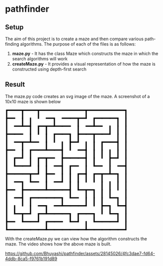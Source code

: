 # pathfinder

## Setup

The aim of this project is to create a maze and then compare various path-finding algorithms. The purpose of each of the files is as follows:

1. **maze.py** - It has the class Maze which constructs the maze in which the search algorithms will work
2. **createMaze.py** - It provides a visual representation of how the maze is constructed using depth-first search

## Result

The maze.py code creates an svg image of the maze. A screenshot of a 10x10 maze is shown below

<p align="left">
  <img width="400" src="images/maze_10_10.png">
</p>

With the createMaze.py we can view how the algorithm constructs the maze. The video shows how the above maze is built.

https://github.com/Bhuyashi/pathfinder/assets/28145026/4fc3dae7-fd64-4ddb-8ca5-f9761b191d89

